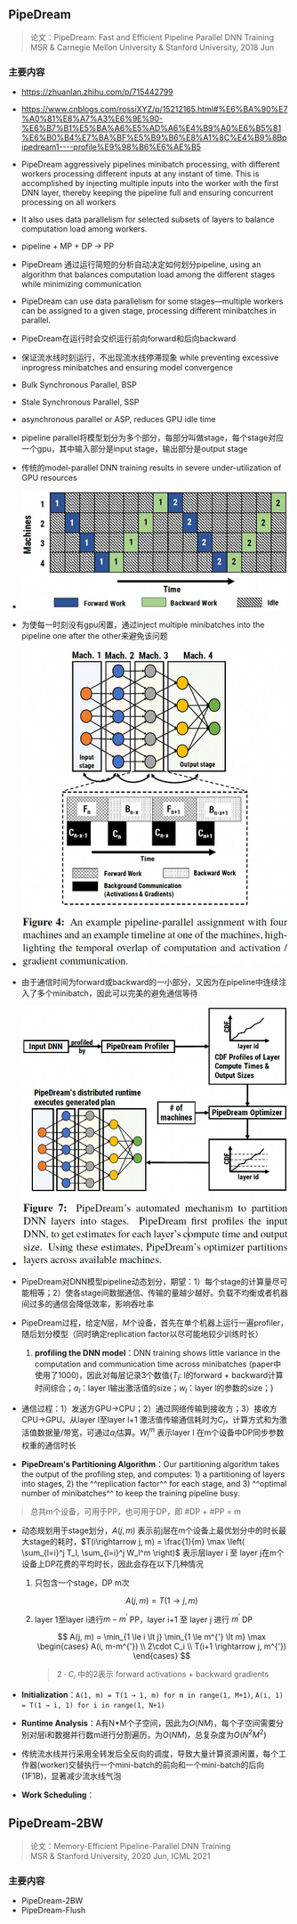 ## PipeDream
> 论文：PipeDream: Fast and Efficient Pipeline Parallel DNN Training  
> MSR & Carnegie Mellon University & Stanford University, 2018 Jun

### 主要内容
- https://zhuanlan.zhihu.com/p/715442799
- https://www.cnblogs.com/rossiXYZ/p/15212165.html#%E6%BA%90%E7%A0%81%E8%A7%A3%E6%9E%90-%E6%B7%B1%E5%BA%A6%E5%AD%A6%E4%B9%A0%E6%B5%81%E6%B0%B4%E7%BA%BF%E5%B9%B6%E8%A1%8C%E4%B9%8Bpipedream1----profile%E9%98%B6%E6%AE%B5
- PipeDream aggressively pipelines minibatch processing, with different workers processing different inputs at any instant of time. This is accomplished by injecting multiple inputs into the worker with the first DNN layer, thereby keeping the pipeline full and ensuring concurrent processing on all workers  
- It also uses data parallelism for selected subsets of layers to balance computation load among workers.
- pipeline + MP + DP → PP
- PipeDream 通过运行简短的分析自动决定如何划分pipeline, using an algorithm that balances computation load among the different stages while minimizing communication
- PipeDream can use data parallelism for some stages—multiple workers can be assigned to a given stage, processing different minibatches in parallel.
- PipeDream在运行时会交织运行前向forward和后向backward
- 保证流水线时刻运行，不出现流水线停滞现象 while preventing excessive inprogress minibatches and ensuring model convergence
- Bulk Synchronous Parallel, BSP
- Stale Synchronous Parallel, SSP
- asynchronous parallel or ASP, reduces GPU idle time
- pipeline parallel将模型划分为多个部分，每部分叫做stage，每个stage对应一个gpu，其中输入部分是input stage，输出部分是output stage
- 传统的model-parallel DNN training results in severe under-utilization of GPU resources
- ![alt text](image.png)
- 为使每一时刻没有gpu闲置，通过inject multiple minibatches into the pipeline one after the other来避免该问题
- ![alt text](image-1.png)
- 由于通信时间为forward或backward的一小部分，又因为在pipeline中连续注入了多个minibatch，因此可以完美的避免通信等待
- ![alt text](image-2.png)
- PipeDream对DNN模型pipeline动态划分，期望：1）每个stage的计算量尽可能相等；2）使各stage间数据通信、传输的量越少越好。负载不均衡或者机器间过多的通信会降低效率，影响吞吐率

- PipeDream过程，给定$N$层，$M$个设备，首先在单个机器上运行一遍profiler，随后划分模型（同时确定replication factor以尽可能地较少训练时长）
    1. **profiling the DNN model**：DNN training shows little variance in the computation and communication time across minibatches (paper中使用了1000)，因此对每层记录3个数值{$T_l$: l的forward + backward计算时间综合；$a_l$：layer l输出激活值的size；$w_l$：layer l的参数的size；}
- 通信过程：1）发送方GPU→CPU；2）通过网络传输到接收方；3）接收方CPU→GPU。从layer l至layer l+1 激活值传输通信耗时为$C_l$，计算方式和为激活值数据量/带宽，可通过$a_l$估算。$W_l^m$ 表示layer l 在m个设备中DP同步参数权重的通信时长
- **PipeDream's Partitioning Algorithm**：Our partitioning algorithm takes the output of the profiling step, and computes: 1) a partitioning of layers into stages, 2) the ^^replication factor^^ for each stage, and 3) ^^optimal number of minibatches^^ to keep the training pipeline busy.
> 总共m个设备，可用于PP，也可用于DP，即 #DP + #PP = m
- 动态规划用于stage划分，$A(j, m)$ 表示前j层在m个设备上最优划分中的时长最大stage的耗时，$T(i\rightarrow j, m) = \frac{1}{m} \max \left( \sum_{l=i}^j T_l, \sum_{l=i}^j W_l^m \right)$ 表示层layer i 至 layer j在m个设备上DP花费的平均时长，因此会存在以下几种情况
    1. 只包含一个stage，DP m次

        $$
        A(j, m) = T(1\rightarrow j, m)
        $$

    2. layer 1至layer i进行$m-m^{'}$ PP，layer i+1 至 layer j 进行 $m^{'}$ DP

        $$
        A(j, m) = \min_{1 \le i \lt j} \min_{1 \le m^{'} \lt m} \max \begin{cases}
            A(i, m-m^{'}) \\
            2\cdot C_i \\
            T(i+1 \rightarrow j, m^{'})
        \end{cases}
        $$

        > $2\cdot C_i$ 中的2表示 forward activations + backward gradients

- **Initialization**：`A(1, m) = T(1 → 1, m) for m in range(1, M+1)`, `A(i, 1) = T(1 → i, 1) for i in range(1, N+1)`
- **Runtime Analysis**：A有N*M个子空间，因此为$O(NM)$，每个子空间需要分别对层i和数据并行数m进行分割遍历，为$O(NM)$，总复杂度为$O(N^2M^2)$

- 传统流水线并行采用全转发后全反向的调度，导致大量计算资源闲置，每个工作器(worker)交替执行一个mini-batch的前向和一个mini-batch的后向(1F1B)，显著减少流水线气泡
- **Work Scheduling**：


## PipeDream-2BW
> 论文：Memory-Efficient Pipeline-Parallel DNN Training  
> MSR & Stanford University, 2020 Jun, ICML 2021

### 主要内容
- PipeDream-2BW
- PipeDream-Flush